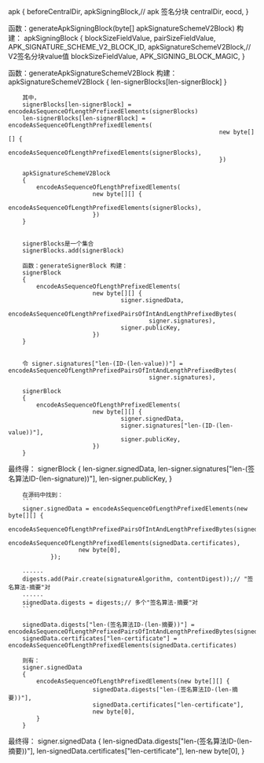 apk
{
    beforeCentralDir,
    apkSigningBlock,// apk 签名分块
    centralDir,
    eocd,
}

函数：generateApkSigningBlock(byte[] apkSignatureSchemeV2Block) 构建：
apkSigningBlock
{
    blockSizeFieldValue,
    pairSizeFieldValue,
    APK_SIGNATURE_SCHEME_V2_BLOCK_ID,
    apkSignatureSchemeV2Block,// V2签名分块value值
    blockSizeFieldValue,
    APK_SIGNING_BLOCK_MAGIC,
}

函数：generateApkSignatureSchemeV2Block 构建：
apkSignatureSchemeV2Block
{
    len-signerBlocks[len-signerBlock]
}

        其中，
        signerBlocks[len-signerBlock] = encodeAsSequenceOfLengthPrefixedElements(signerBlocks)
        len-signerBlocks[len-signerBlock] = encodeAsSequenceOfLengthPrefixedElements(
                                                                new byte[][] {
                                                                        encodeAsSequenceOfLengthPrefixedElements(signerBlocks),
                                                                })

        apkSignatureSchemeV2Block
        {
            encodeAsSequenceOfLengthPrefixedElements(
                            new byte[][] {
                                    encodeAsSequenceOfLengthPrefixedElements(signerBlocks),
                            })
        }


        signerBlocks是一个集合
        signerBlocks.add(signerBlock)

        函数：generateSignerBlock 构建：
        signerBlock
        {
            encodeAsSequenceOfLengthPrefixedElements(
                            new byte[][] {
                                    signer.signedData,
                                    encodeAsSequenceOfLengthPrefixedPairsOfIntAndLengthPrefixedBytes(
                                            signer.signatures),
                                    signer.publicKey,
                            })
        }


        令 signer.signatures["len-(ID-(len-value))"] = encodeAsSequenceOfLengthPrefixedPairsOfIntAndLengthPrefixedBytes(
                                            signer.signatures),

        signerBlock
        {
            encodeAsSequenceOfLengthPrefixedElements(
                            new byte[][] {
                                    signer.signedData,
                                    signer.signatures["len-(ID-(len-value))"],
                                    signer.publicKey,
                            })
        }


最终得：
signerBlock
{
    len-signer.signedData,
    len-signer.signatures["len-(签名算法ID-(len-signature))"],
    len-signer.publicKey,
}



        在源码中找到：
        ```
        signer.signedData = encodeAsSequenceOfLengthPrefixedElements(new byte[][] {
                        encodeAsSequenceOfLengthPrefixedPairsOfIntAndLengthPrefixedBytes(signedData.digests),
                        encodeAsSequenceOfLengthPrefixedElements(signedData.certificates),
                        new byte[0],
                });

        ......
        digests.add(Pair.create(signatureAlgorithm, contentDigest));// "签名算法-摘要"对
        ......
        signedData.digests = digests;// 多个"签名算法-摘要"对
        ```

        signedData.digests["len-(签名算法ID-(len-摘要))"] = encodeAsSequenceOfLengthPrefixedPairsOfIntAndLengthPrefixedBytes(signedData.digests),
        signedData.certificates["len-certificate"] = encodeAsSequenceOfLengthPrefixedElements(signedData.certificates)

        则有：
        signer.signedData
        {
            encodeAsSequenceOfLengthPrefixedElements(new byte[][] {
                            signedData.digests["len-(签名算法ID-(len-摘要))"],
                            signedData.certificates["len-certificate"],
                            new byte[0],
            }
        }

最终得：
signer.signedData
{
    len-signedData.digests["len-(签名算法ID-(len-摘要))"],
    len-signedData.certificates["len-certificate"],
    len-new byte[0],
}